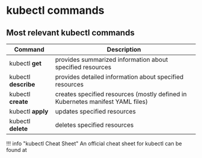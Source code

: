 # kubectl commands

## Most relevant kubectl commands

| Command | Description |
| --- | --- |
| kubectl __get__ | provides summarized information about specified resources |
| kubectl __describe__ | provides detailed information about specified resources |
| kubectl __create__ | creates specified resources (mostly defined in Kubernetes manifest YAML files) |
| kubectl __apply__ | updates specified resources |
| kubectl __delete__ | deletes specified resources |

!!! info "kubectl Cheat Sheet"
    An official cheat sheet for kubectl can be found at [](https://kubernetes.io/de/docs/reference/kubectl/cheatsheet/)
